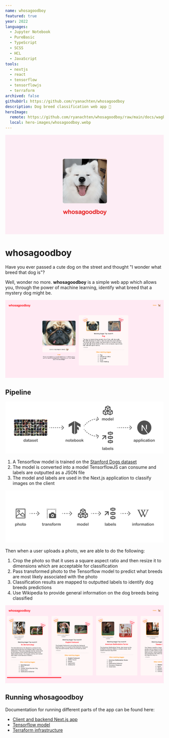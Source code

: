 ```yaml
---
name: whosagoodboy
featured: true
year: 2022
languages:
  - Jupyter Notebook
  - PureBasic
  - TypeScript
  - SCSS
  - HCL
  - JavaScript
tools:
  - nextjs
  - react
  - tensorflow
  - tensorflowjs
  - terraform
archived: false
githubUrl: https://github.com/ryanachten/whosagoodboy
description: Dog breed classification web app 🐶
heroImage:
  remote: https://github.com/ryanachten/whosagoodboy/raw/main/docs/wagb_loading.gif
  local: hero-images/whosagoodboy.webp
---
```

![Loading](https://github.com/ryanachten/whosagoodboy/raw/main/docs/wagb_loading.gif)

# whosagoodboy

Have you ever passed a cute dog on the street and thought "I wonder what breed that dog is"?

Well, wonder no more. **whosagoodboy** is a simple web app which allows you, through the power of machine learning, identify what breed that a mystery dog might be.

![Upload](https://github.com/ryanachten/whosagoodboy/raw/main/docs/wagb_desktop_upload.png)

## Pipeline

![Pipeline](https://github.com/ryanachten/whosagoodboy/raw/main/docs/wagb_pipeline.png)

1. A Tensorflow model is trained on the [Stanford Dogs dataset](http://vision.stanford.edu/aditya86/ImageNetDogs/)
2. The model is converted into a model TensorflowJS can consume and labels are outputted as a JSON file
3. The model and labels are used in the Next.js application to classify images on the client

![Upload](https://github.com/ryanachten/whosagoodboy/raw/main/docs/wagb_upload.png)

Then when a user uploads a photo, we are able to do the following:

1. Crop the photo so that it uses a square aspect ratio and then resize it to dimensions which are acceptable for classification
2. Pass transformed photo to the Tensorflow model to predict what breeds are most likely associated with the photo
3. Classification results are mapped to outputted labels to identify dog breeds predictions
4. Use Wikipedia to provide general information on the dog breeds being classified

![Gallery](https://github.com/ryanachten/whosagoodboy/raw/main/docs/wagb_desktop_gallery.png)

## Running whosagoodboy

Documentation for running different parts of the app can be found here:

- [Client and backend Next.js app ](https://github.com/ryanachten/whosagoodboy/raw/main/app/README.md)
- [Tensorflow model](https://github.com/ryanachten/whosagoodboy/raw/main/model/README.md)
- [Terraform infrastructure](https://github.com/ryanachten/whosagoodboy/raw/main/infra/README.md)
